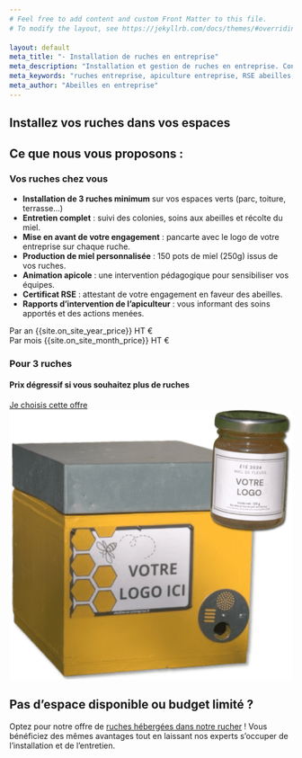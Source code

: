 ```yaml
---
# Feel free to add content and custom Front Matter to this file.
# To modify the layout, see https://jekyllrb.com/docs/themes/#overriding-theme-defaults

layout: default
meta_title: "- Installation de ruches en entreprise"
meta_description: "Installation et gestion de ruches en entreprise. Contribuez à la biodiversité avec nos solutions clé en main d'apiculture pour les entreprises."
meta_keywords: "ruches entreprise, apiculture entreprise, RSE abeilles, biodiversité entreprise, installation ruches professionnelles"
meta_author: "Abeilles en entreprise"
---
```


<section id="accueil" class="hero hero-offer-page">
    <h1>Installez vos ruches dans vos espaces</h1>
</section>

<section class="offres">
    <h2>Ce que nous vous proposons :</h2>
        <div class="offres-grid">
            <div class="offre-card">
                <h3>Vos ruches chez vous</h3>
                <ul class="offre-details">
                    <li><strong>Installation de 3 ruches minimum</strong> sur vos espaces verts (parc, toiture, terrasse...)</li>
                    <li><strong>Entretien complet</strong> : suivi des colonies, soins aux abeilles et récolte du miel.</li>
                    <li><strong>Mise en avant de votre engagement</strong> : pancarte avec le logo de votre entreprise sur chaque ruche.</li>
                    <li><strong>Production de miel personnalisée</strong> : 150 pots de miel (250g) issus de vos ruches.</li>
                    <li><strong>Animation apicole</strong> : une intervention pédagogique pour sensibiliser vos équipes.</li>
                    <li><strong>Certificat RSE</strong> : attestant de votre engagement en faveur des abeilles.</li>
                    <li><strong>Rapports d’intervention de l’apiculteur</strong> : vous informant des soins apportés et des actions menées.</li>
                </ul>
                <div class="offre-prix-container">
                    <div class="prix-options">
                        <div class="prix-option">
                            <span class="prix-periode">Par an</span>
                            <span class="prix-montant">{{site.on_site_year_price}} HT €</span>
                        </div>
                        <div class="prix-option">
                            <span class="prix-periode">Par mois</span>
                            <span class="prix-montant">{{site.on_site_month_price}} HT €</span>
                        </div>
                    </div>
                    <h3>Pour 3 ruches</h3>
                    <h4>Prix dégressif si vous souhaitez plus de ruches</h4>
                </div>
                <a href="#contact" class="cta-button">Je choisis cette offre</a>
            </div>
        <div class="offre-image">
            <img src="/assets/images/ruche_et_pots_transparent.png" alt="Pot avec logo entreprise">
        </div>
    </div>
</section>

<section class="offres-autre">
    <h2>Pas d’espace disponible ou budget limité ?</h2>
    <p>Optez pour notre offre de <a href="/vos-ruches-dans-nos-ruchers">ruches hébergées dans notre rucher</a> ! Vous bénéficiez des mêmes avantages tout en laissant nos experts s’occuper de l’installation et de l’entretien.</p>
</section>